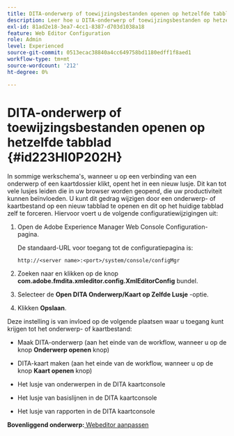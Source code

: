 ```yaml
---
title: DITA-onderwerp of toewijzingsbestanden openen op hetzelfde tabblad
description: Leer hoe u DITA-onderwerp of toewijzingsbestanden op hetzelfde tabblad opent
exl-id: 81ad2e18-3ea7-4cc1-8387-d703d1038a18
feature: Web Editor Configuration
role: Admin
level: Experienced
source-git-commit: 0513ecac38840a4cc649758bd1180edff1f8aed1
workflow-type: tm+mt
source-wordcount: '212'
ht-degree: 0%

---
```


# DITA-onderwerp of toewijzingsbestanden openen op hetzelfde tabblad {#id223HI0P202H}

In sommige werkschema&#39;s, wanneer u op een verbinding van een onderwerp of een kaartdossier klikt, opent het in een nieuw lusje. Dit kan tot vele lusjes leiden die in uw browser worden geopend, die uw productiviteit kunnen beïnvloeden. U kunt dit gedrag wijzigen door een onderwerp- of kaartbestand op een nieuw tabblad te openen en dit op het huidige tabblad zelf te forceren. Hiervoor voert u de volgende configuratiewijzigingen uit:

1. Open de Adobe Experience Manager Web Console Configuration-pagina.

   De standaard-URL voor toegang tot de configuratiepagina is:

   ```http
   http://<server name>:<port>/system/console/configMgr
   ```

1. Zoeken naar en klikken op de knop **com.adobe.fmdita.xmleditor.config.XmlEditorConfig** bundel.

1. Selecteer de **Open DITA Onderwerp/Kaart op Zelfde Lusje** -optie.

1. Klikken **Opslaan**.


Deze instelling is van invloed op de volgende plaatsen waar u toegang kunt krijgen tot het onderwerp- of kaartbestand:

- Maak DITA-onderwerp \(aan het einde van de workflow, wanneer u op de knop **Onderwerp openen** knop\)

- DITA-kaart maken \(aan het einde van de workflow, wanneer u op de knop **Kaart openen** knop\)

- Het lusje van onderwerpen in de DITA kaartconsole

- Het lusje van basislijnen in de DITA kaartconsole

- Het lusje van rapporten in de DITA kaartconsole


**Bovenliggend onderwerp:**[ Webeditor aanpassen](conf-web-editor.md)
